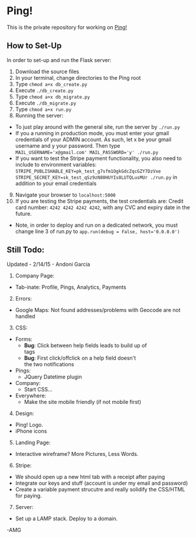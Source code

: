 # Ping!
This is the private repository for working on [Ping!](http://andonigarcia.github.io/Ping/static_websites/Website3)

## How to Set-Up
In order to set-up and run the Flask server:

1. Download the source files
2. In your terminal, change directories to the Ping root
3. Type `chmod a+x db_create.py`
4. Execute `./db_create.py`
5. Type `chmod a+x db_migrate.py`
6. Execute `./db_migrate.py`
7. Type `chmod a+x run.py`
8. Running the server:
  * To just play around with the general site, run the server by `./run.py`
  * If you a running in production mode, you must enter your gmail credentials of your ADMIN account. As such, let x be your gmail username and y your password. Then type `MAIL_USERNAME='x@gmail.com' MAIL_PASSWORD='y' ./run.py`
  * If you want to test the Stripe payment functionality, you also need to include to environment variables: `STRIPE_PUBLISHABLE_KEY=pk_test_g7sfm1OgkGdcZqcGZY7DzVxe STRIPE_SECRET_KEY=sk_test_qSz9zN80HUYIs8LUTQLusMUr ./run.py` in addition to your email credentials
9. Navigate your browser to `localhost:5000`
10. If you are testing the Stripe payments, the test credentials are: Credit card number: `4242 4242 4242 4242`, with any CVC and expiry date in the future.

* Note, in order to deploy and run on a dedicated network, you must change line 3 of run.py to `app.run(debug = False, host='0.0.0.0')`

## Still Todo:
Updated - 2/14/15 - Andoni Garcia

1. Company Page:
  * Tab-inate: Profile, Pings, Analytics, Payments
2. Errors:
  * Google Maps:
    Not found addresses/problems with Geocode are not handled
3. CSS:
  * Forms:
  	- **Bug**: Click between help fields leads to build up of <br /> tags
    - **Bug**: First click/offclick on a help field doesn't <br /> the two notifications
  * Pings:
    - JQuery Datetime plugin
  * Company:
    - Start CSS...
  * Everywhere:
    - Make the site mobile friendly (if not mobile first)
4. Design:
  * Ping! Logo.
  * iPhone icons
5. Landing Page:
  * Interactive wireframe? More Pictures, Less Words.
6. Stripe:
  * We should open up a new html tab with a receipt after paying
  * Integrate our keys and stuff (account is under my email and password)
  * Create a variable payment strucutre and really solidify the CSS/HTML for paying.
7. Server:
  * Set up a LAMP stack. Deploy to a domain.

-AMG